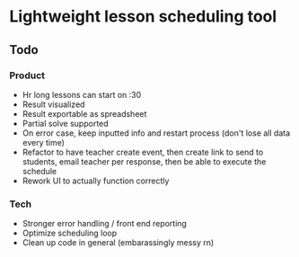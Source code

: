 # Lightweight lesson scheduling tool

## Todo

### Product

- Hr long lessons can start on :30
- Result visualized
- Result exportable as spreadsheet
- Partial solve supported
- On error case, keep inputted info and restart process (don't lose all data every time)
- Refactor to have teacher create event, then create link to send to students, email teacher per response, then be able to execute the schedule
- Rework UI to actually function correctly

### Tech

- Stronger error handling / front end reporting
- Optimize scheduling loop
- Clean up code in general (embarassingly messy rn)
